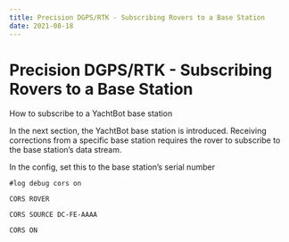 ```yaml
---
title: Precision DGPS/RTK - Subscribing Rovers to a Base Station
date: 2021-08-18
---
```


# Precision DGPS/RTK - Subscribing Rovers to a Base Station

How to subscribe to a YachtBot base station

In the next section, the YachtBot base station is introduced. Receiving corrections from a specific base station requires the rover to subscribe to the base station’s data stream.

In the config, set this to the base station’s serial number

```
#log debug cors on

CORS ROVER

CORS SOURCE DC-FE-AAAA

CORS ON
```
